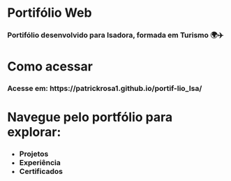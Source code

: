 <h1> Portifólio Web</h1>
<h3> Portifólio desenvolvido para Isadora, formada em Turismo 🌍✈️</h3>
<h1>Como acessar</h1>
<h3>Acesse em: https://patrickrosa1.github.io/portif-lio_Isa/ </h3>

<h1>Navegue pelo portfólio para explorar: </h1>

   <h3> <ul>
     <li> Projetos </li>
     <li>Experiência</li>
     <li>Certificados</li>   
   </ul>  

</h3>
